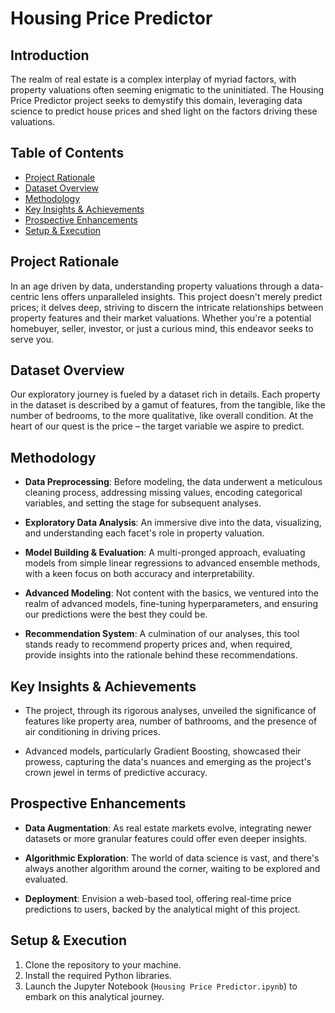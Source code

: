# Housing Price Predictor

## Introduction
The realm of real estate is a complex interplay of myriad factors, with property valuations often seeming enigmatic to the uninitiated. The Housing Price Predictor project seeks to demystify this domain, leveraging data science to predict house prices and shed light on the factors driving these valuations.

## Table of Contents
- [Project Rationale](#project-rationale)
- [Dataset Overview](#dataset-overview)
- [Methodology](#methodology)
- [Key Insights & Achievements](#key-insights--achievements)
- [Prospective Enhancements](#prospective-enhancements)
- [Setup & Execution](#setup--execution)

## Project Rationale
In an age driven by data, understanding property valuations through a data-centric lens offers unparalleled insights. This project doesn't merely predict prices; it delves deep, striving to discern the intricate relationships between property features and their market valuations. Whether you're a potential homebuyer, seller, investor, or just a curious mind, this endeavor seeks to serve you.

## Dataset Overview
Our exploratory journey is fueled by a dataset rich in details. Each property in the dataset is described by a gamut of features, from the tangible, like the number of bedrooms, to the more qualitative, like overall condition. At the heart of our quest is the price – the target variable we aspire to predict.

## Methodology
- **Data Preprocessing**: Before modeling, the data underwent a meticulous cleaning process, addressing missing values, encoding categorical variables, and setting the stage for subsequent analyses.
  
- **Exploratory Data Analysis**: An immersive dive into the data, visualizing, and understanding each facet's role in property valuation.
  
- **Model Building & Evaluation**: A multi-pronged approach, evaluating models from simple linear regressions to advanced ensemble methods, with a keen focus on both accuracy and interpretability.
  
- **Advanced Modeling**: Not content with the basics, we ventured into the realm of advanced models, fine-tuning hyperparameters, and ensuring our predictions were the best they could be.
  
- **Recommendation System**: A culmination of our analyses, this tool stands ready to recommend property prices and, when required, provide insights into the rationale behind these recommendations.

## Key Insights & Achievements
- The project, through its rigorous analyses, unveiled the significance of features like property area, number of bathrooms, and the presence of air conditioning in driving prices.
  
- Advanced models, particularly Gradient Boosting, showcased their prowess, capturing the data's nuances and emerging as the project's crown jewel in terms of predictive accuracy.

## Prospective Enhancements
- **Data Augmentation**: As real estate markets evolve, integrating newer datasets or more granular features could offer even deeper insights.
  
- **Algorithmic Exploration**: The world of data science is vast, and there's always another algorithm around the corner, waiting to be explored and evaluated.
  
- **Deployment**: Envision a web-based tool, offering real-time price predictions to users, backed by the analytical might of this project.

## Setup & Execution
1. Clone the repository to your machine.
2. Install the required Python libraries.
3. Launch the Jupyter Notebook (`Housing Price Predictor.ipynb`) to embark on this analytical journey.


